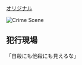 [オリジナル](http://xkcd.com/587/)

![Crime Scene](http://imgs.xkcd.com/comics/crime_scene.png)

## 犯行現場

「自殺にも他殺にも見えるな」